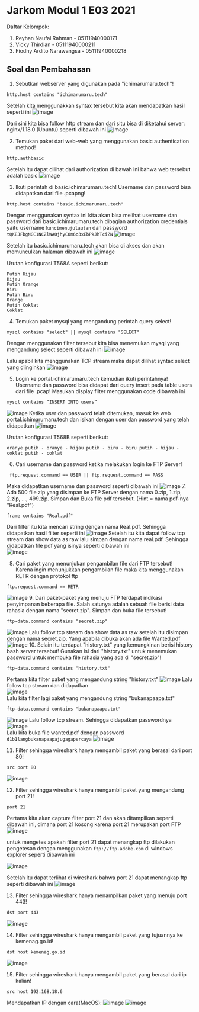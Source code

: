 # Jarkom Modul 1 E03 2021
Daftar Kelompok:
1. Reyhan Naufal Rahman - 05111940000171
2. Vicky Thirdian - 05111940000211
3. Fiodhy Ardito Narawangsa - 05111940000218

## Soal dan Pembahasan
1. Sebutkan webserver yang digunakan pada "ichimarumaru.tech"!
  ```
  http.host contains "ichimarumaru.tech"
  ```
  Setelah kita menggunakkan syntax tersebut kita akan mendapatkan hasil seperti ini
  ![image](https://user-images.githubusercontent.com/73778173/134756642-204905db-a6d2-472b-b18f-70fc11d22b81.png)
  
  Dari sini kita bisa follow http stream dan dari situ bisa di diketahui server: nginx/1.18.0 (Ubuntu) seperti dibawah ini
  ![image](https://user-images.githubusercontent.com/73778173/134756791-a0f71c83-a7ec-4452-bf61-e104a6fc3103.png)

2. Temukan paket dari web-web yang menggunakan basic authentication method!
  ```
  http.authbasic
  ```
  Setelah itu dapat dilihat dari authorization di bawah ini bahwa web tersebut adalah basic
  ![image](https://user-images.githubusercontent.com/73778173/134757393-d08da247-6560-491e-ae8b-987fd9cccb9a.png)

3. Ikuti perintah di basic.ichimarumaru.tech! Username dan password bisa didapatkan dari file .pcapng!
  ```
  http.host contains "basic.ichimarumaru.tech"
  ```
  Dengan menggunakan syntax ini kita akan bisa melihat username dan password dari basic.ichimarumaru.tech dibagian authorization credentials yaitu username `kuncimenujulautan` dan password `tQKEJFbgNGC1NCZlWAOjhyCOm6o3xEbPkJhTciZN`
  ![image](https://user-images.githubusercontent.com/73778173/134758494-c1db1ec9-6d3b-4071-af55-9de04e3fa220.png)

  Setelah itu basic.ichimarumaru.tech akan bisa di akses dan akan memunculkan halaman dibawah ini
  ![image](https://user-images.githubusercontent.com/73778173/134758547-c82c79ba-f2dc-4820-a4ba-e6639e3acd8f.png)

  Urutan konfigurasi T568A seperti berikut:
  ```
  Putih Hijau
  Hijau
  Putih Orange
  Biru
  Putih Biru
  Orange
  Putih Coklat
  Coklat
  ```
4. Temukan paket mysql yang mengandung perintah query select!
  ```
  mysql contains "select" || mysql contains "SELECT"
  ```
  Dengan menggunakan filter tersebut kita bisa menemukan mysql yang mengandung select seperti dibawah ini
  ![image](https://user-images.githubusercontent.com/73778173/134758723-25d8ad9b-9eb7-4c0c-8ab8-a679694fe650.png)

  Lalu apabil kita menggunakan TCP stream maka dapat dilihat syntax select yang diinginkan
  ![image](https://user-images.githubusercontent.com/73778173/134758759-2e0e535f-85ee-4e34-82b9-db2d8eee373d.png)

5. Login ke portal.ichimarumaru.tech kemudian ikuti perintahnya! Username dan password bisa didapat dari query insert pada table users dari file .pcap!
  Masukan display filter menggunakan code dibawah ini 
  ```
  mysql contains “INSERT INTO users”
  ```
  ![image](https://user-images.githubusercontent.com/59334824/134667817-ce6fda85-6e11-4130-8d52-7874e97ac5e5.png)
  Ketika user dan password telah ditemukan, masuk ke web portal.ichimarumaru.tech dan isikan dengan user dan password yang telah didapatkan
  ![image](https://user-images.githubusercontent.com/59334824/134667753-fa29fa7a-6840-4ca2-91a1-03ff9844bf1c.png)
  
  Urutan konfigurasi T568B seperti berikut:
  
   `oranye putih - oranye - hijau putih - biru - biru putih - hijau - coklat putih - coklat`
  
  
6. Cari username dan password ketika melakukan login ke FTP Server!
 ```
  ftp.request.command == USER || ftp.request.command == PASS
 ```
 Maka didapatkan username dan password seperti dibawah ini
 ![image](https://user-images.githubusercontent.com/54606856/134765145-9d1dd903-b229-4a4c-bd18-4fbb5d80e2fe.png)
7. Ada 500 file zip yang disimpan ke FTP Server dengan nama 0.zip, 1.zip, 2.zip, ..., 499.zip. Simpan dan Buka file pdf tersebut. (Hint = nama pdf-nya "Real.pdf")
  ```
  frame contains "Real.pdf"
  ```
  Dari filter itu kita mencari string dengan nama Real.pdf. Sehingga didapatkan hasil filter seperti ini
  ![image](https://user-images.githubusercontent.com/54606856/134765239-84d08fb3-2c9a-449b-95b2-317fcdf4b584.png)
  Setelah itu kita dapat follow tcp stream dan show data as raw lalu simpan dengan nama real.pdf. Sehingga didapatkan file pdf yang isinya seperti dibawah ini </br>
  ![image](https://user-images.githubusercontent.com/54606856/134765433-43c724bb-f834-40e2-bd58-6bc1b3c7bc16.png)

8. Cari paket yang menunjukan pengambilan file dari FTP tersebut!
  </br>Karena ingin menunjukkan pengambilan file maka kita menggunakan RETR dengan protokol ftp
  ```
  ftp.request.command == RETR
  ```
  ![image](https://user-images.githubusercontent.com/54606856/134765619-c630ed56-1535-4a2d-b770-a5ce6928cf45.png)
9. Dari paket-paket yang menuju FTP terdapat indikasi penyimpanan beberapa file. Salah satunya adalah sebuah file berisi data rahasia dengan nama "secret.zip". Simpan dan buka file tersebut!
  ```
  ftp-data.command contains "secret.zip"
  ```
  ![image](https://user-images.githubusercontent.com/54606856/134765777-8216aa39-ff8b-4335-be92-ca88c59a6805.png)
  Lalu follow tcp stream dan show data as raw setelah itu disimpan dengan nama secret.zip. Yang apabila dibuka akan ada file Wanted.pdf
  ![image](https://user-images.githubusercontent.com/54606856/134765760-0afff520-3cc2-4da3-a931-22c9c1128213.png)
10. Selain itu terdapat "history.txt" yang kemungkinan berisi history bash server tersebut! Gunakan isi dari "history.txt" untuk menemukan password untuk membuka file rahasia yang ada di "secret.zip"!
  ```
  ftp-data.command contains "history.txt"
  ```
  Pertama kita filter paket yang mengandung string "history.txt"
  ![image](https://user-images.githubusercontent.com/54606856/134765891-ce32a101-3683-4be8-b006-a1f26b0dddd4.png)
  Lalu follow tcp stream dan didapatkan</br>
  ![image](https://user-images.githubusercontent.com/54606856/134765947-6bb0a855-db95-438f-8850-f1b322fe28f6.png)
  </br> Lalu kita filter lagi paket yang mengandung string "bukanapaapa.txt"
  ```
  ftp-data.command contains "bukanapaapa.txt"
  ```
  ![image](https://user-images.githubusercontent.com/54606856/134765981-aa90edc7-09f4-4678-ad76-9f68a0a8817f.png)
  Lalu follow tcp stream. Sehingga didapatkan passwordnya
  ![image](https://user-images.githubusercontent.com/54606856/134766020-652e91d1-2762-4d23-8dd4-8ac0953a8a30.png)
 </br>Lalu kita buka file wanted.pdf dengan password ```d1b1langbukanapaapajugagapercaya```
  ![image](https://user-images.githubusercontent.com/54606856/134766069-9709a194-64f3-4fcc-b3fb-58e05ba1afc2.png)

11. Filter sehingga wireshark hanya mengambil paket yang berasal dari port 80! 
  ```
  src port 80
  ```
  ![image](https://user-images.githubusercontent.com/59334824/134667641-5a112677-5f33-47ff-a665-b6e25a44d152.png)

12. Filter sehingga wireshark hanya mengambil paket yang mengandung port 21!
  ```
  port 21
  ```
  Pertama kita akan capture filter port 21 dan akan ditampilkan seperti dibawah ini, dimana port 21 kosong karena port 21 merupakan port FTP
  ![image](https://user-images.githubusercontent.com/73778173/134758875-cf3ebdba-04ec-44e8-8e2c-363946fa5a1d.png)
  
  untuk mengetes apakah filter port 21 dapat menangkap ftp dilakukan pengetesan dengan menggunakan `ftp://ftp.adobe.com` di windows explorer seperti dibawah ini
  
  ![image](https://user-images.githubusercontent.com/73778173/134758930-91c34e02-9012-4c81-933d-20c93c7baf6c.png)

  Setelah itu dapat terlihat di wireshark bahwa port 21 dapat menangkap ftp seperti dibawah ini
  ![image](https://user-images.githubusercontent.com/73778173/134758941-c665b2d1-0412-4f99-a45c-a7f05855e57c.png)

13. Filter sehingga wireshark hanya menampilkan paket yang menuju port 443!
  ```
  dst port 443
  ```
  ![image](https://user-images.githubusercontent.com/59334824/134667570-6ca896c5-b01a-4ce4-841e-8a4eaa250ed9.png)

14. Filter sehingga wireshark hanya mengambil paket yang tujuannya ke kemenag.go.id!
  ```
  dst host kemenag.go.id
  ```
  ![image](https://user-images.githubusercontent.com/59334824/134667517-af1b1303-ffa4-46a0-8879-646d8fd266a5.png)

15. Filter sehingga wireshark hanya mengambil paket yang berasal dari ip kalian!
  ```
  src host 192.168.18.6
  ```
  Mendapatkan IP dengan cara(MacOS):
  ![image](https://user-images.githubusercontent.com/59334824/134667118-0687bb44-1d73-4fbe-9fd1-4308a6270989.png)
  ![image](https://user-images.githubusercontent.com/59334824/134667282-aa9b3592-461c-40e4-bbae-3536b63927a2.png)

